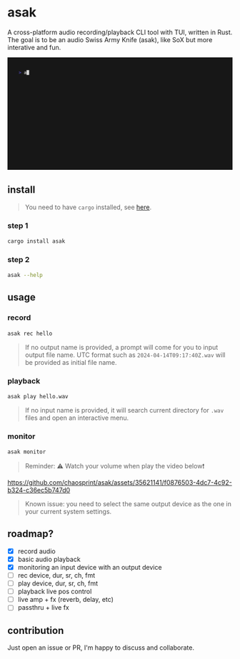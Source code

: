 # asak

A cross-platform audio recording/playback CLI tool with TUI, written in Rust. The goal is to be an audio Swiss Army Knife (asak), like SoX but more interative and fun.

![Asak](./asak.gif)

## install

> You need to have `cargo` installed, see [here](https://doc.rust-lang.org/cargo/getting-started/installation.html).

### step 1

```sh
cargo install asak
```

### step 2

```sh
asak --help
```

## usage

### record

```sh
asak rec hello
```

> If no output name is provided, a prompt will come for you to input output file name. UTC format such as `2024-04-14T09:17:40Z.wav` will be provided as initial file name.

### playback

```sh
asak play hello.wav
```

> If no input name is provided, it will search current directory for `.wav` files and open an interactive menu.

### monitor

```sh
asak monitor
```

> Reminder: ⚠️ Watch your volume when play the video below❗️

https://github.com/chaosprint/asak/assets/35621141/f0876503-4dc7-4c92-b324-c36ec5b747d0



> Known issue: you need to select the same output device as the one in your current system settings.

## roadmap?

- [x] record audio
- [x] basic audio playback
- [x] monitoring an input device with an output device
- [ ] rec device, dur, sr, ch, fmt
- [ ] play device, dur, sr, ch, fmt
- [ ] playback live pos control
- [ ] live amp + fx (reverb, delay, etc)
- [ ] passthru + live fx

## contribution

Just open an issue or PR, I'm happy to discuss and collaborate.
